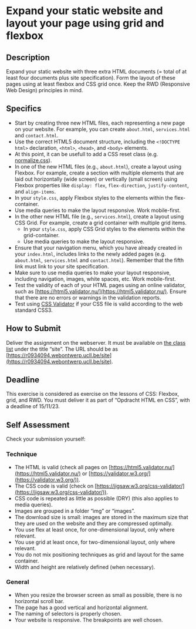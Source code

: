 # Expand your static website and layout your page using grid and flexbox

## Description

Expand your static website with three extra HTML documents (= total of at least four documents plus site specification). Form the layout of these pages using at least flexbox and CSS grid once. Keep the RWD (Responsive Web Design) principles in mind.

## Specifics

- Start by creating three new HTML files, each representing a new page on your website. For example, you can create `about.html`, `services.html` and `contact.html`.
- Use the correct HTML5 document structure, including the `<!DOCTYPE html>` declaration, `<html>`, `<head>`, and `<body>` elements.
- At this point, it can be usefull to add a CSS reset class (e.g. [normalize.css](http://necolas.github.io/normalize.css/)).
- In one of the new HTML files (e.g., `about.html`), create a layout using Flexbox. For example, create a section with multiple elements that are laid out horizontally (wide screen) or vertically (small screen) using Flexbox properties like `display: flex`, `flex-direction`, `justify-content`, and `align-items`.
-   In your `style.css`, apply Flexbox styles to the elements within the flex-container.
  - Use media queries to make the layout responsive. Work mobile-first.
- In the other new HTML file (e.g., `services.html`), create a layout using CSS Grid. For example, create a grid container with multiple grid items.
  - In your `style.css`, apply CSS Grid styles to the elements within the grid-container.
  - Use media queries to make the layout responsive.
- Ensure that your navigation menu, which you have already created in your `index.html`, includes links to the newly added pages (e.g. `about.html`, `services.html` and `contact.html`). Remember that the fifth link must link to your site specification. 
- Make sure to use media queries to make your layout responsive, including navigation, images, white spaces, etc. Work mobile-first.
- Test the validity of each of your HTML pages using an online validator, such as [https://html5.validator.nu/](https://html5.validator.nu/). Ensure that there are no errors or warnings in the validation reports.
- Test using [CSS Validator](https://jigsaw.w3.org/css-validator/) if your CSS file is valid according to the web standard CSS3.

## How to Submit

Deliver the assignment on the webserver. It must be available on [the class list](https://webontwerp.ucll.be/Ti-Front-end/reeksen/reeksoverzicht.html) under the title “site”. The URL should be as [https://r0934094.webontwerp.ucll.be/site](https://r0934094.webontwerp.ucll.be/site).

## Deadline

This exercise is considered as exercise on the lessons of CSS: Flexbox, grid, and RWD. You must deliver it as part of “Opdracht HTML en CSS”, with a deadline of 15/11/23.

## Self Assessment

Check your submission yourself:

### Technique

- The HTML is valid (check all pages on [https://html5.validator.nu/](https://html5.validator.nu/) or [https://validator.w3.org/](https://validator.w3.org/)).
- The CSS code is valid (check on [https://jigsaw.w3.org/css-validator/](https://jigsaw.w3.org/css-validator/)).
- CSS code is repeated as little as possible (DRY) (this also applies to media queries).
- Images are grouped in a folder “img” or “images”.
- The download size is small: images are stored in the maximum size that they are used on the website and they are compressed optimally.
- You use flex at least once, for one-dimensional layout, only where relevant.
- You use grid at least once, for two-dimensional layout, only where relevant.
- You do not mix positioning techniques as grid and layout for the same container.
- Width and height are relatively defined (when necessary).

### General

- When you resize the browser screen as small as possible, there is no horizontal scroll bar.
- The page has a good vertical and horizontal alignment.
- The naming of selectors is properly chosen.
- Your website is responsive. The breakpoints are well chosen.
